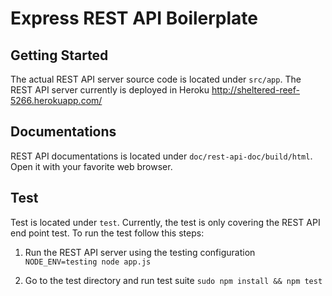 Express REST API Boilerplate
============================

## Getting Started

The actual REST API server source code is located under `src/app`. The REST API
server currently is deployed in Heroku http://sheltered-reef-5266.herokuapp.com/

## Documentations

REST API documentations is located under `doc/rest-api-doc/build/html`.
Open it with your favorite web browser.

## Test

Test is located under `test`. Currently, the test is only covering the REST API
end point test. To run the test follow this steps:

1. Run the REST API server using the testing configuration `NODE_ENV=testing node app.js`

2. Go to the test directory and run test suite `sudo npm install && npm test`